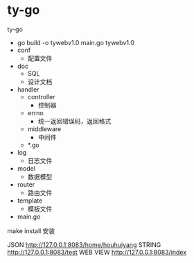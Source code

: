 # ty-go

ty-go
- go build -o tywebv1.0 main.go  tywebv1.0
- conf
    * 配置文件
- doc
    * SQL
    * 设计文档
- handler
    - controller
        * 控制器
    - errno
        * 统一返回错误码，返回格式
    - middleware
        * 中间件
    - *.go
- log
    * 日志文件
- model
    - 数据模型
- router
    * 路由文件
- template
    * 模板文件
- main.go

make install 安装

JSON http://127.0.0.1:8083/home/houhuiyang
STRING http://127.0.0.1:8083/test
WEB VIEW http://127.0.0.1:8083/index